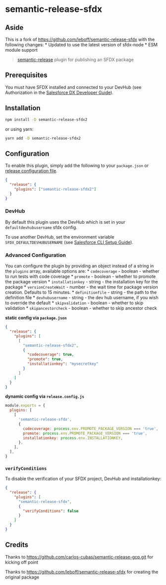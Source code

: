 # semantic-release-sfdx

## Aside

This is a fork of https://github.com/leboff/semantic-release-sfdx with the following changes:
    * Updated to use the latest version of sfdx-node
    * ESM module support

> [semantic-release](https://github.com/semantic-release/semantic-release) plugin for publishing an SFDX package

## Prerequisites

You must have SFDX installed and connected to your DevHub (see Authorization in the [Salesforce DX Developer Guide](https://developer.salesforce.com/docs/atlas.en-us.sfdx_dev.meta/sfdx_dev/sfdx_dev_auth.htm)).

## Installation

```bash
npm install -D semantic-release-sfdx2
```

or using yarn:

```bash
yarn add -D semantic-release-sfdx2
```

## Configuration

To enable this plugin, simply add the following to your `package.json` or [release configuration file](https://semantic-release.gitbook.io/semantic-release/usage/configuration).

```json
{
  "release": {
    "plugins": ["semantic-release-sfdx2"]
  }
}
```

### DevHub

By default this plugin uses the DevHub which is set in your `defaultdevhubusername` sfdx config.

To use another DevHub, set the environment variable `SFDX_DEFAULTDEVHUBUSERNAME` (see [Salesforce CLI Setup Guide](https://developer.salesforce.com/docs/atlas.en-us.sfdx_setup.meta/sfdx_setup/sfdx_dev_cli_env_variables.htm)).

### Advanced Configuration

You can configure the plugin by providing an object instead of a string in the `plugins` array, available options are:
    * `codecoverage` - boolean - whether to run tests with code coverage
    * `promote` - boolean - whether to promote the package version
    * `installationkey` - string - the installation key for the package
    * `versionCreateWait` - number - the wait time for package version creation. Defaults to 15 minutes.
    * `definitionfile` - string - the path to the definition file
    * `devhubusername` - string - the dev hub username, if you wish to override the default
    * `skipvalidation` - boolean - whether to skip validation
    * `skipancestorcheck` - boolean - whether to skip ancestor check

**static config via `package.json`**

```json
{
  "release": {
    "plugins": [
      [
        "semantic-release-sfdx2",
        {
          "codecoverage": true,
          "promote": true,
          "installationkey": "mysecretkey"
        }
      ]
    ]
  }
}
```

**dynamic config via `release.config.js`**

```javascript
module.exports = {
  plugins: [
    [
      'semantic-release-sfdx',
      {
        codecoverage: process.env.PROMOTE_PACKAGE_VERSION === 'true',
        promote: process.env.PROMOTE_PACKAGE_VERSION === 'true',
        installationkey: process.env.INSTALLATIONKEY,
      },
    ],
  ],
}
```

### `verifyConditions`

To disable the verification of your SFDX project, DevHub and installationkey:

```json
{
  "release": {
    "plugins": [
      "semantic-release-sfdx",
      {
        "verifyConditions": false
      }
    ]
  }
}
```

## Credits

Thanks to https://github.com/carlos-cubas/semantic-release-gcp.git for kicking off point

Thanks to https://github.com/leboff/semantic-release-sfdx for creating the original package
